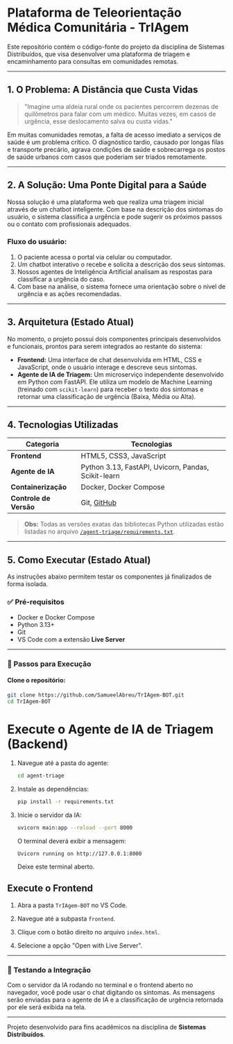 # Plataforma de Teleorientação Médica Comunitária - TrIAgem

Este repositório contém o código-fonte do projeto da disciplina de Sistemas Distribuídos, que visa desenvolver uma plataforma de triagem e encaminhamento para consultas em comunidades remotas.

---

## 1. O Problema: A Distância que Custa Vidas

> "Imagine uma aldeia rural onde os pacientes percorrem dezenas de quilômetros para falar com um médico. Muitas vezes, em casos de urgência, esse deslocamento salva ou custa vidas."

Em muitas comunidades remotas, a falta de acesso imediato a serviços de saúde é um problema crítico. O diagnóstico tardio, causado por longas filas e transporte precário, agrava condições de saúde e sobrecarrega os postos de saúde urbanos com casos que poderiam ser triados remotamente.

---

## 2. A Solução: Uma Ponte Digital para a Saúde

Nossa solução é uma plataforma web que realiza uma triagem inicial através de um chatbot inteligente. Com base na descrição dos sintomas do usuário, o sistema classifica a urgência e pode sugerir os próximos passos ou o contato com profissionais adequados.

### Fluxo do usuário:

1. O paciente acessa o portal via celular ou computador.
2. Um chatbot interativo o recebe e solicita a descrição dos seus sintomas.
3. Nossos agentes de Inteligência Artificial analisam as respostas para classificar a urgência do caso.
4. Com base na análise, o sistema fornece uma orientação sobre o nível de urgência e as ações recomendadas.

---

## 3. Arquitetura (Estado Atual)

No momento, o projeto possui dois componentes principais desenvolvidos e funcionais, prontos para serem integrados ao restante do sistema:

- **Frontend:** Uma interface de chat desenvolvida em HTML, CSS e JavaScript, onde o usuário interage e descreve seus sintomas.
- **Agente de IA de Triagem:** Um microserviço independente desenvolvido em Python com FastAPI. Ele utiliza um modelo de Machine Learning (treinado com `scikit-learn`) para receber o texto dos sintomas e retornar uma classificação de urgência (Baixa, Média ou Alta).

---

## 4. Tecnologias Utilizadas

| Categoria           | Tecnologias                                                              |
|---------------------|---------------------------------------------------------------------------|
| **Frontend**        | HTML5, CSS3, JavaScript                                                  |
| **Agente de IA**    | Python 3.13, FastAPI, Uvicorn, Pandas, Scikit-learn                      |
| **Containerização** | Docker, Docker Compose                                                   |
| **Controle de Versão** | Git, [GitHub](https://github.com/SamueelAbreu/TrIAgem-BOT)            |

> **Obs:** Todas as versões exatas das bibliotecas Python utilizadas estão listadas no arquivo [`/agent-triage/requirements.txt`](agent-triage/requirements.txt).

---

## 5. Como Executar (Estado Atual)

As instruções abaixo permitem testar os componentes já finalizados de forma isolada.

### ✅ Pré-requisitos

- Docker e Docker Compose  
- Python 3.13+  
- Git  
- VS Code com a extensão **Live Server**

---

### 🚀 Passos para Execução

#### Clone o repositório:

```bash
git clone https://github.com/SamueelAbreu/TrIAgem-BOT.git
cd TrIAgem-BOT
```

# Execute o Agente de IA de Triagem (Backend)

1. Navegue até a pasta do agente:

    ```bash
    cd agent-triage
    ```
    
2. Instale as dependências:

    ```bash
    pip install -r requirements.txt
    ```

3. Inicie o servidor da IA:

    ```bash
    uvicorn main:app --reload --port 8000
    ```

    O terminal deverá exibir a mensagem:
    ```
    Uvicorn running on http://127.0.0.1:8000
    ```

    Deixe este terminal aberto.

## Execute o Frontend

1. Abra a pasta `TrIAgem-BOT` no VS Code.

2. Navegue até a subpasta `frontend`.

3. Clique com o botão direito no arquivo `index.html`.

4. Selecione a opção "Open with Live Server".

---

### 🔄 Testando a Integração

Com o servidor da IA rodando no terminal e o frontend aberto no navegador, você pode usar o chat digitando os sintomas. As mensagens serão enviadas para o agente de IA e a classificação de urgência retornada por ele será exibida na tela.

---

Projeto desenvolvido para fins acadêmicos na disciplina de **Sistemas Distribuídos**.

